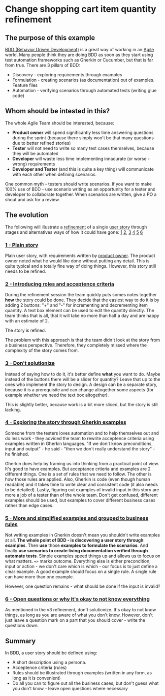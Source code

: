 # Change shopping cart item quantity refinement

## The purpose of this example

[BDD (Behavior Driven Development)](https://cucumber.io/docs/bdd/#what-is-bdd) is a great way of working in an [Agile](https://agilemanifesto.org/) world. Many people think they are doing BDD as soon as they start using test automation frameworks such as Gherkin or Cucumber, but that is far from true. There are 3 pillars of BDD:

- Discovery - exploring requirements through examples
- Formulation - creating scenarios (as documentation) out of examples. Feature files
- Automation - verifying scenarios through automated tests (writing glue code)

## Whom should be intested in this?

The whole Agile Team should be interested, because:

- **Product owner** will spend significantly less time answering questions during the sprint (because there simply won't be that many questions due to better refined stories)
- **Tester** will not need to write so many test cases themselves, because they will be automated
- **Developer** will waste less time implementing innacurate (or worse - wrong) requirements
- **Developer and Tester** (and this is quite a key thing) will communicate with each other when defining scenarios.

One common myth - testers should write scenarios. If you want to make 100% use of BDD - use scenario writing as an opportunity for a tester and developer to collaborate together. When scenarios are written, give a PO a shout and ask for a review.

## The evolution

The following will illustrate a [refinement](https://www.digite.com/agile/backlog-refinement/) of a single [user story](https://www.atlassian.com/agile/project-management/user-stories) through stages and alternatives ways of how it could have gone:
[1](#1---plain-story)
[2](#2---introducing-roles-and-acceptence-criteria), 
[3](#3---no-solutionizing-and-better-roles) 
[4](#4---exploring-the-story-through-examples) 
[5](#5---more-examples-and-grouped-to-business-rules)
[6](#6---open-questions-or-why-its-okay-to-not-know-everything)

### [1 - Plain story](ChangeShoppingCartItemQuantityv1.md)

Plain user story, with requirements written by [product owner](https://www.scaledagileframework.com/product-owner/). The product owner noted what he would like done without putting any detail. This is quite typical and a totally fine way of doing things. However, this story still needs to be refined.

### [2 - Introducing roles and acceptence criteria](ChangeShoppingCartItemQuantityv2.md)

During the refinement session the team quickly puts somes notes together **how** the story could be done. They decide that the easiest way to do it is by adding 2 buttons: "+" and "-" for incrementing and decrementing item quantity. A text box element can be used to edit the quantity directly. The team thinks that is all, that it will take no more than half a day and are happy with an estimate of 2.

The story is refined.

The problem with this approach is that the team didn't look at the story from a business perspective. Therefore, they completely missed where the complexity of the story comes from.

### [3 - Don't solutionize](ChangeShoppingCartItemQuantityv3.md)

Instead of saying how to do it, it's better define **what** you want to do. Maybe instead of the buttons there will be a slider for quantity? Leave that up to the ones who implement the story to design. A design can be a separate story, because it is a prerequisite and can change altogether some aspects (for example whether we need the text box altogether).

This is slightly better, because work is a bit more sliced, but the story is still lacking.

### [4 - Exploring the story through Gherkin examples](ChangeShoppingCartItemQuantityv4.md)

Someone from the testers loves automation and to help themselves out and do less work - they adviced the team to rewrite acceptence criteria using examples written in Gherkin languages. "If we don't know preconditions, input and output" - he said - "then we don't really understand the story" - he finished.

Gherkin does help by framing us into thinking from a practical point of view. It's good to have examples. But acceptance crtieria and examples are 2 different things. One is a set of rules that we need to follow. The other is how those rules are applied. Also, Gherkin is code (even though human readable) and it takes time to write clear and consistent code (it also needs to be detailed). Lastly, figuring out examples of invalid input in this story are more a job of a tester than of the whole team. Don't get confused, different examples should be used, but examples to cover different business cases rather than edge cases.

### [5 - More and simplified examples and grouped to business rules](ChangeShoppingCartItemQuantityv5.md)

Not writing examples in Gherkin doesn't mean you shouldn't write examples at all. **The whole point of BDD - is discovering a user story through examples**. Then **use** those **examples to formulate the scenarios**. And finally **use scenarios to create living documentation verified through automate tests**. Simple examples speed things up and allows us to focus on what matters. `=>` marks outcome. Everything else is either precondition, input or action - we don't care which is which - our focus is to just define a clear example. A good example should focus on a single rule. A single rule can have more than one example.

However, one question remains - what should be done if the input is invalid?

### [6 - Open questions or why it's okay to not know everything](ChangeShoppingCartItemQuantityv6.md)

As mentioned in the v3 refinement, don't solutionize. It's okay to not know things, as long as you are aware of what you don't know. However, don't just leave a question mark on a part that you should cover - write the questions down.

## Summary

In BDD, a user story should be defined using:

- A short description using a persona.
- Acceptence criteria (rules)
- Rules should be illustrated through examples (written in any form, as long as it is convenient)
- Do all you can to figure out all the business cases, but don't guess what you don't know - leave open questions where necessary